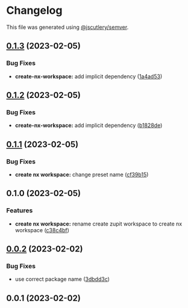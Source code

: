 # Changelog

This file was generated using [@jscutlery/semver](https://github.com/jscutlery/semver).

## [0.1.3](https://github.com/zupit-it/nx/compare/create-nx-workspace-0.1.2...create-nx-workspace-0.1.3) (2023-02-05)


### Bug Fixes

* **create-nx-workspace:** add implicit dependency ([1a4ad53](https://github.com/zupit-it/nx/commit/1a4ad53e19bc7b91b1b3ce331bc850916d4480be))

## [0.1.2](https://github.com/zupit-it/nx/compare/create-nx-workspace-0.1.1...create-nx-workspace-0.1.2) (2023-02-05)


### Bug Fixes

* **create-nx-workspace:** add implicit dependency ([b1828de](https://github.com/zupit-it/nx/commit/b1828de2e12311d182a7156370ee7204f0501a24))

## [0.1.1](https://github.com/zupit-it/nx/compare/create-nx-workspace-0.1.0...create-nx-workspace-0.1.1) (2023-02-05)


### Bug Fixes

* **create nx workspace:** change preset name ([cf39b15](https://github.com/zupit-it/nx/commit/cf39b151fea71b6e0adbf5084b7a163e13d798af))

## 0.1.0 (2023-02-05)


### Features

* **create nx workspace:** rename create zupit workspace to create nx workspace ([c38c4bf](https://github.com/zupit-it/nx/commit/c38c4bf5e8cf6eeabb0393c626830506aab0588f))

## [0.0.2](https://github.com/zupit-it/nx/compare/create-nx-workspace-0.0.1...create-nx-workspace-0.0.2) (2023-02-02)


### Bug Fixes

* use correct package name ([3dbdd3c](https://github.com/zupit-it/nx/commit/3dbdd3c8c43534a5335016879b5a7985abf08544))

## 0.0.1 (2023-02-02)
